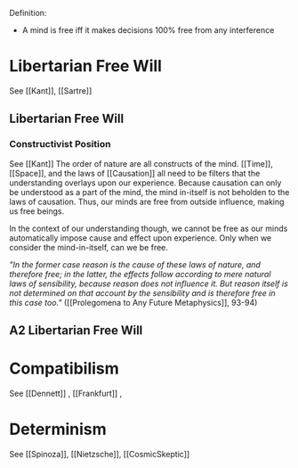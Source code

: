 Definition:
- A mind is free iff it makes decisions 100% free from any interference

# Libertarian Free Will
See [[Kant]], [[Sartre]]

## Libertarian Free Will

### Constructivist Position
See [[Kant]]
The order of nature are all constructs of the mind. [[Time]], [[Space]], and the laws of [[Causation]] all need to be filters that the understanding overlays upon our experience. Because causation can only be understood as a part of the mind, the mind in-itself is not beholden to the laws of causation. Thus, our minds are free from outside influence, making us free beings.

In the context of our understanding though, we cannot be free as our minds automatically impose cause and effect upon experience. Only when we consider the mind-in-itself, can we be free.

*"In the former case reason is the cause of these laws of nature, and therefore free; in the latter, the effects follow according to mere natural laws of sensibility, because reason does not influence it. But reason itself is not determined on that account by the sensibility and is therefore free in this case too."*
([[Prolegomena to Any Future Metaphysics]], 93-94)


## A2 Libertarian Free Will

# Compatibilism
See [[Dennett]] , [[Frankfurt]] , 

# Determinism
See [[Spinoza]], [[Nietzsche]], [[CosmicSkeptic]] 